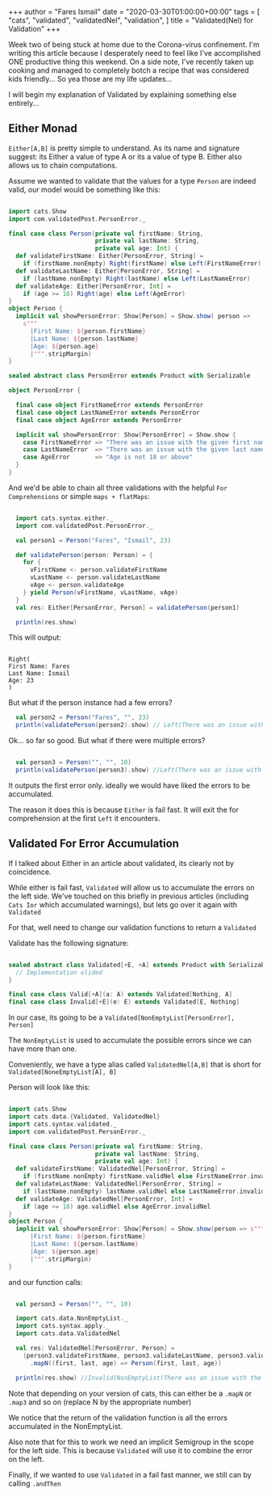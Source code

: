 +++
author = "Fares Ismail"
date = "2020-03-30T01:00:00+00:00"
tags = [
    "cats",
    "validated",
    "validatedNel",
    "validation",
]
title = "Validated(Nel) for Validation"
+++

Week two of being stuck at home due to the Corona-virus confinement. I'm writing this article because I desperately need to feel like I've accomplished ONE productive thing this weekend.
On a side note, I've recently taken up cooking and managed to completely botch a recipe that was considered kids friendly... So yea those are my life updates...

I will begin my explanation of Validated by explaining something else entirely...

## Either Monad

``Either[A,B]`` is pretty simple to understand. As its name and signature suggest: its Either a value of type A or its a value of type B.
Either also allows us to chain computations.

Assume we wanted to validate that the values for a type ``Person`` are indeed valid, our model would be something like this:

```scala

import cats.Show
import com.validatedPost.PersonError._

final case class Person(private val firstName: String,
                        private val lastName: String,
                        private val age: Int) {
  def validateFirstName: Either[PersonError, String] =
    if (firstName.nonEmpty) Right(firstName) else Left(FirstNameError)
  def validateLastName: Either[PersonError, String] =
    if (lastName.nonEmpty) Right(lastName) else Left(LastNameError)
  def validateAge: Either[PersonError, Int] =
    if (age >= 18) Right(age) else Left(AgeError)
}
object Person {
  implicit val showPersonError: Show[Person] = Show.show( person =>
    s"""
      |First Name: ${person.firstName}
      |Last Name: ${person.lastName}
      |Age: ${person.age}
      |""".stripMargin)
}

sealed abstract class PersonError extends Product with Serializable

object PersonError {

  final case object FirstNameError extends PersonError
  final case object LastNameError extends PersonError
  final case object AgeError extends PersonError

  implicit val showPersonError: Show[PersonError] = Show.show {
    case FirstNameError => "There was an issue with the given first name"
    case LastNameError  => "There was an issue with the given last name"
    case AgeError       => "Age is not 18 or above"
  }
}

```

And we'd be able to chain all three validations with the helpful `For Comprehensions` or simple ``maps + flatMaps``:

```scala

  import cats.syntax.either._
  import com.validatedPost.PersonError._

  val person1 = Person("Fares", "Ismail", 23)

  def validatePerson(person: Person) = {
    for {
      vFirstName <- person.validateFirstName
      vLastName <- person.validateLastName
      vAge <- person.validateAge
    } yield Person(vFirstName, vLastName, vAge)
  }
  val res: Either[PersonError, Person] = validatePerson(person1)

  println(res.show)

```

This will output:

```text

Right(
First Name: Fares
Last Name: Ismail
Age: 23
)

```

But what if the person instance had a few errors?

```scala
  val person2 = Person("Fares", "", 23)
  println(validatePerson(person2).show) // Left(There was an issue with the given last name)

```

Ok... so far so good. But what if there were multiple errors?

```scala

  val person3 = Person("", "", 10)
  println(validatePerson(person3).show) //Left(There was an issue with the given first name)

```

It outputs the first error only. ideally we would have liked the errors to be accumulated.

The reason it does this is because ``Either`` is fail fast. It will exit the for comprehension at the first ``Left`` it encounters.

## Validated For Error Accumulation

If I talked about Either in an article about validated, its clearly not by coincidence.

While either is fail fast, ``Validated`` will allow us to accumulate the errors on the left side. We've touched on this briefly in previous articles (including ``Cats Ior`` which accumulated warnings), but lets go over it again with ``Validated``

For that, well need to change our validation functions to return a ``Validated``

Validate has the following signature:

```scala

sealed abstract class Validated[+E, +A] extends Product with Serializable {
  // Implementation elided
}

final case class Valid[+A](a: A) extends Validated[Nothing, A]
final case class Invalid[+E](e: E) extends Validated[E, Nothing]

```

In our case, its going to be a ``Validated[NonEmptyList[PersonError], Person]``

The ``NonEmptyList`` is used to accumulate the possible errors since we can have more than one.

Conveniently, we have a type alias called ``ValidatedNel[A,B]`` that is short for ``Validated[NoneEmptyList[A], B]``

Person will look like this:

```scala

import cats.Show
import cats.data.{Validated, ValidatedNel}
import cats.syntax.validated._
import com.validatedPost.PersonError._

final case class Person(private val firstName: String,
                        private val lastName: String,
                        private val age: Int) {
  def validateFirstName: ValidatedNel[PersonError, String] =
    if (firstName.nonEmpty) firstName.validNel else FirstNameError.invalidNel
  def validateLastName: ValidatedNel[PersonError, String] =
    if (lastName.nonEmpty) lastName.validNel else LastNameError.invalidNel
  def validateAge: ValidatedNel[PersonError, Int] =
    if (age >= 18) age.validNel else AgeError.invalidNel
}
object Person {
  implicit val showPersonError: Show[Person] = Show.show(person => s"""
      |First Name: ${person.firstName}
      |Last Name: ${person.lastName}
      |Age: ${person.age}
      |""".stripMargin)
}

```

and our function calls:

```scala

  val person3 = Person("", "", 10)

  import cats.data.NonEmptyList._
  import cats.syntax.apply._
  import cats.data.ValidatedNel

  val res: ValidatedNel[PersonError, Person] =
    (person3.validateFirstName, person3.validateLastName, person3.validateAge)
      .mapN((first, last, age) => Person(first, last, age))

  println(res.show) //Invalid(NonEmptyList(There was an issue with the given first name, There was an issue with the given last name, Age is not 18 or above))

```

Note that depending on your version of cats, this can either be a ``.mapN`` or ``.map3`` and so on (replace N by the appropriate number)

We notice that the return of the validation function is all the errors accumulated in the NonEmptyList.

Also note that for this to work we need an implicit Semigroup in the scope for the left side. This is because ``Validated`` will use it to combine the error on the left.

Finally, if we wanted to use ``Validated`` in a fail fast manner, we still can by calling ``.andThen``
